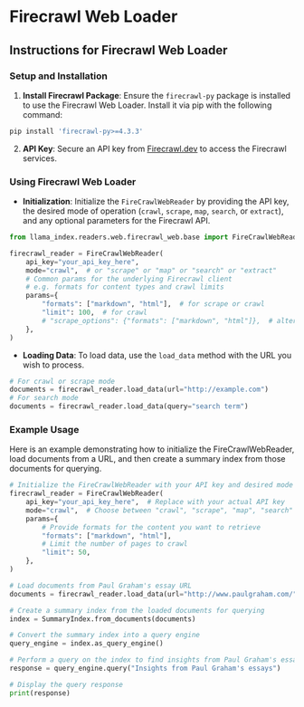 # Firecrawl Web Loader

## Instructions for Firecrawl Web Loader

### Setup and Installation

1. **Install Firecrawl Package**: Ensure the `firecrawl-py` package is installed to use the Firecrawl Web Loader. Install it via pip with the following command:

```bash
pip install 'firecrawl-py>=4.3.3'
```

2. **API Key**: Secure an API key from [Firecrawl.dev](https://www.firecrawl.dev/) to access the Firecrawl services.

### Using Firecrawl Web Loader

- **Initialization**: Initialize the `FireCrawlWebReader` by providing the API key, the desired mode of operation (`crawl`, `scrape`, `map`, `search`, or `extract`), and any optional parameters for the Firecrawl API.

```python
from llama_index.readers.web.firecrawl_web.base import FireCrawlWebReader

firecrawl_reader = FireCrawlWebReader(
    api_key="your_api_key_here",
    mode="crawl",  # or "scrape" or "map" or "search" or "extract"
    # Common params for the underlying Firecrawl client
    # e.g. formats for content types and crawl limits
    params={
        "formats": ["markdown", "html"],  # for scrape or crawl
        "limit": 100,  # for crawl
        # "scrape_options": {"formats": ["markdown", "html"]},  # alternative shape for crawl
    },
)
```

- **Loading Data**: To load data, use the `load_data` method with the URL you wish to process.

```python
# For crawl or scrape mode
documents = firecrawl_reader.load_data(url="http://example.com")
# For search mode
documents = firecrawl_reader.load_data(query="search term")
```

### Example Usage

Here is an example demonstrating how to initialize the FireCrawlWebReader, load documents from a URL, and then create a summary index from those documents for querying.

```python
# Initialize the FireCrawlWebReader with your API key and desired mode
firecrawl_reader = FireCrawlWebReader(
    api_key="your_api_key_here",  # Replace with your actual API key
    mode="crawl",  # Choose between "crawl", "scrape", "map", "search" and "extract"
    params={
        # Provide formats for the content you want to retrieve
        "formats": ["markdown", "html"],
        # Limit the number of pages to crawl
        "limit": 50,
    },
)

# Load documents from Paul Graham's essay URL
documents = firecrawl_reader.load_data(url="http://www.paulgraham.com/")

# Create a summary index from the loaded documents for querying
index = SummaryIndex.from_documents(documents)

# Convert the summary index into a query engine
query_engine = index.as_query_engine()

# Perform a query on the index to find insights from Paul Graham's essays
response = query_engine.query("Insights from Paul Graham's essays")

# Display the query response
print(response)
```
